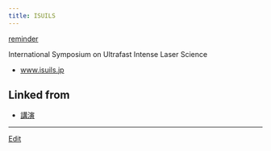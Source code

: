 ```yaml
---
title: ISUILS
---
```



[reminder](/reminder)

International Symposium on Ultrafast Intense Laser Science

* www.isuils.jp




## Linked from

* [講演](/講演)


----

[Edit](https://github.com/vitroid/vitroid.github.io/edit/master/MD/ISUILS.md)

